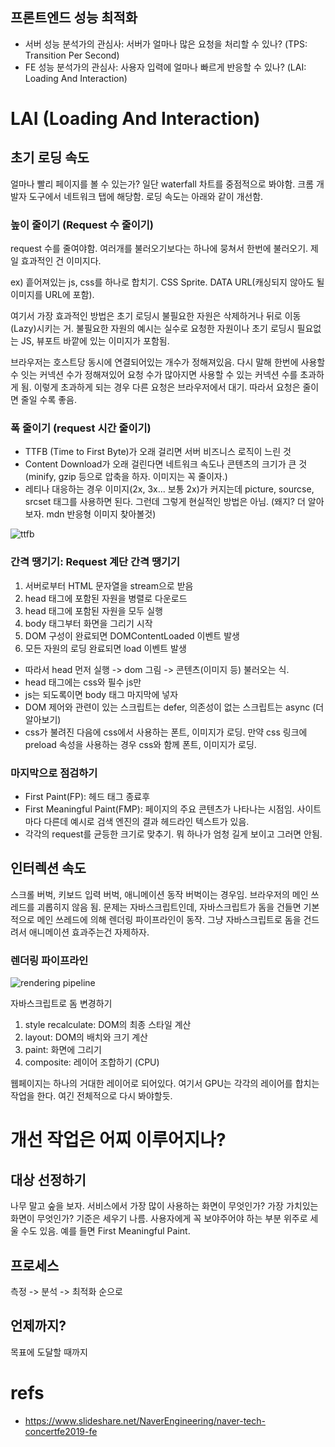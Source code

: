 프론트엔드 성능 최적화
---

* 서버 성능 분석가의 관심사: 서버가 얼마나 많은 요청을 처리할 수 있나? (TPS: Transition Per Second)
* FE 성능 분석가의 관심사: 사용자 입력에 얼마나 빠르게 반응할 수 있나? (LAI: Loading And Interaction)

# LAI (Loading And Interaction)
## 초기 로딩 속도
얼마나 빨리 페이지를 볼 수 있는가? 일단 waterfall 차트를 중점적으로 봐야함. 크롬 개발자 도구에서 네트워크 탭에 해당함. 로딩 속도는 아래와 같이 개선함.

### 높이 줄이기 (Request 수 줄이기)
request 수를 줄여야함. 여러개를 불러오기보다는 하나에 뭉쳐서 한번에 불러오기. 제일 효과적인 건 이미지다.

ex) 흩어져있는 js, css를 하나로 합치기. CSS Sprite. DATA URL(캐싱되지 않아도 될 이미지를 URL에 포함). 

여기서 가장 효과적인 방법은 초기 로딩시 불필요한 자원은 삭제하거나 뒤로 이동(Lazy)시키는 거. 불필요한 자원의 예시는 실수로 요청한 자원이나 초기 로딩시 필요없는 JS, 뷰포트 바깥에 있는 이미지가 포함됨.

브라우저는 호스트당 동시에 연결되어있는 개수가 정해져있음. 다시 말해 한번에 사용할 수 잇는 커넥션 수가 정해져있어 요청 수가 많아지면 사용할 수 있는 커넥션 수를 초과하게 됨. 이렇게 초과하게 되는 경우 다른 요청은 브라우저에서 대기. 따라서 요청은 줄이면 줄일 수록 좋음.

### 폭 줄이기 (request 시간 줄이기)
* TTFB (Time to First Byte)가 오래 걸리면 서버 비즈니스 로직이 느린 것
* Content Download가 오래 걸린다면 네트워크 속도나 콘텐츠의 크기가 큰 것 (minify, gzip 등으로 압축을 하자. 이미지는 꼭 줄이자.)
* 레티나 대응하는 경우 이미지(2x, 3x... 보통 2x)가 커지는데 picture, sourcse, srcset 태그를 사용하면 된다. 그런데 그렇게 현실적인 방법은 아님. (왜지? 더 알아보자. mdn 반응형 이미지 찾아볼것)


![ttfb](https://i.imgur.com/uxtPlkv.png)

### 간격 땡기기: Request 계단 간격 땡기기
1. 서버로부터 HTML 문자열을 stream으로 받음
2. head 태그에 포함된 자원을 병렬로 다운로드
3. head 태그에 포함된 자원을 모두 실행
4. body 태그부터 화면을 그리기 시작
5. DOM 구성이 완료되면 DOMContentLoaded 이벤트 발생
6. 모든 자원의 로딩 완료되면 load 이벤트 발생

* 따라서 head 먼저 실행 -> dom 그림 -> 콘텐츠(이미지 등) 불러오는 식.
* head 태그에는 css와 필수 js만
* js는 되도록이면 body 태그 마지막에 넣자
* DOM 제어와 관련이 있는 스크립트는 defer, 의존성이 없는 스크립트는 async (더 알아보기)
* css가 불려진 다음에 css에서 사용하는 폰트, 이미지가 로딩. 만약 css 링크에 preload 속성을 사용하는 경우 css와 함께 폰트, 이미지가 로딩.

### 마지막으로 점검하기
* First Paint(FP): 헤드 태그 종료후
* First Meaningful Paint(FMP): 페이지의 주요 콘텐츠가 나타나는 시점임. 사이트마다 다른데 예시로 검색 엔진의 결과 헤드라인 텍스트가 있음.
* 각각의 request를 균등한 크기로 맞추기. 뭐 하나가 엄청 길게 보이고 그러면 안됨.

## 인터렉션 속도
스크롤 버벅, 키보드 입력 버벅, 애니메이션 동작 버벅이는 경우임. 브라우저의 메인 쓰레드를 괴롭히지 않음 됨. 문제는 자바스크립트인데, 자바스크립트가 돔을 건들면 기본적으로 메인 쓰레드에 의해 렌더링 파이프라인이 동작. 그냥 자바스크립트로 돔을 건드려서 애니메이션 효과주는건 자제하자.

### 렌더링 파이프라인
![rendering pipeline](https://i.imgur.com/AfxbN4s.png)

자바스크립트로 돔 변경하기

1. style recalculate: DOM의 최종 스타일 계산
2. layout: DOM의 배치와 크기 계산
3. paint: 화면에 그리기
4. composite: 레이어 조합하기 (CPU)

웹페이지는 하나의 거대한 레이어로 되어있다. 여기서 GPU는 각각의 레이어를 합치는 작업을 한다. 여긴 전체적으로 다시 봐야할듯.

# 개선 작업은 어찌 이루어지나?
## 대상 선정하기
나무 말고 숲을 보자. 서비스에서 가장 많이 사용하는 화면이 무엇인가? 가장 가치있는 화면이 무엇인가? 기준은 세우기 나름. 사용자에게 꼭 보야주어야 하는 부분 위주로 세울 수도 있음. 예를 들면 First Meaningful Paint.

## 프로세스
측정 -> 분석 -> 최적화 순으로

## 언제까지?
목표에 도달할 때까지

# refs
* https://www.slideshare.net/NaverEngineering/naver-tech-concertfe2019-fe
